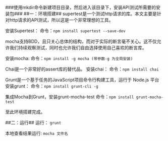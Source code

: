 ###使用mkdir命令新建项目目录，然后进入该目录下，安装API测试所需要的安装包###
##一：环境搭建##
supertest是一个测试http请求的库。本文主要是针对http请求的API测试，所以这是一个非常理想的工具。

安装Supertest：
命令：`npm install supertest --save-dev`

mocha支持BDD，且只关心总体的结构，而对于实际的断言毫不关心。这不仅允许我们持续观察测试，同时也允许我们自由选择使用自己喜欢的断言库。

安装mocha:
命令：`npm install -g mocha (带参数-g 为全局安装) `

Chai是一个非常好的assert库的替代品。
安装chai：
命令：`npm install chai`

Grunt是一个基于任务的JavaScript项目命令行构建工具，运行于 Node.js 平台
安装grunt：
命令：`npm install grunt-cli -g`

集成Mocha到Grunt，安装grunt-mocha-test
命令：`npm install grunt-mocha-test`

至此环境搭建完成。

##二：运行##
运行：
`grunt`

本地查看结果运行:
`mocha 文件名`
